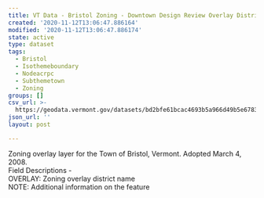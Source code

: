 ```yaml
---
title: VT Data - Bristol Zoning - Downtown Design Review Overlay District
created: '2020-11-12T13:06:47.886164'
modified: '2020-11-12T13:06:47.886174'
state: active
type: dataset
tags:
  - Bristol
  - Isothemeboundary
  - Nodeacrpc
  - Subthemetown
  - Zoning
groups: []
csv_url: >-
  https://geodata.vermont.gov/datasets/bd2bfe61bcac4693b5a966d49b5e6783_0.csv?outSR=%7B%22latestWkid%22%3A3857%2C%22wkid%22%3A102100%7D
json_url: ''
layout: post

---
```

<div>Zoning overlay layer for the Town of Bristol, Vermont. Adopted March 4, 2008.</div><div>Field Descriptions -<br />OVERLAY: Zoning overlay district name<br />NOTE: Additional information on the feature<br /></div>
